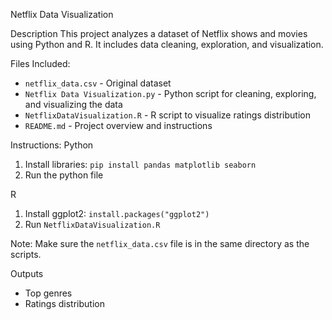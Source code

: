 Netflix Data Visualization

Description
This project analyzes a dataset of Netflix shows and movies using Python and R. It includes data cleaning, exploration, and visualization.

Files Included:
- `netflix_data.csv` - Original dataset
- `Netflix Data Visualization.py` - Python script for cleaning, exploring, and visualizing the data
- `NetflixDataVisualization.R` - R script to visualize ratings distribution
- `README.md` - Project overview and instructions

Instructions:
Python
1. Install libraries: `pip install pandas matplotlib seaborn`
2. Run the python file

R
1. Install ggplot2: `install.packages("ggplot2")`
2. Run `NetflixDataVisualization.R`

Note: Make sure the `netflix_data.csv` file is in the same directory as the scripts.

Outputs
- Top genres
- Ratings distribution
